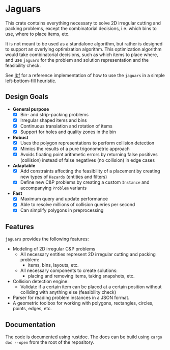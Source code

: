 # Jaguars

This crate contains everything necessary to solve 2D irregular cutting and packing problems, 
except the combinatorial decisions, i.e. which bins to use, where to place items, etc.

It is not meant to be used as a standalone algorithm, but rather is designed to support an overlying optimization algorithm.
This optimization algorithm would take combinatorial decisions, such as which items to place where, and use `jaguars` for the problem and solution representation and the feasibility check.

See [lbf](../lbf) for a reference implementation of how to use the `jaguars` in a simple left-bottom-fill heuristic.

## Design Goals

- **General purpose** 
  - [x] Bin- and strip-packing problems
  - [x] Irregular shaped items and bins
  - [x] Continuous translation and rotation of items
  - [x] Support for holes and quality zones in the bin
- **Robust**
  - [x] Uses the polygon representations to perform collision detection
  - [x] Mimics the results of a pure trigonometric approach
  - [x] Avoids floating point arithmetic errors by returning false positives (collision) instead of false negatives (no collision) in edge cases
- **Adaptable** 
  - [x] Add constraints affecting the feasibility of a placement by creating new types of `Hazards` (entities and filters)
  - [x] Define new C&P problems by creating a custom `Instance` and accompanying `Problem` variants
- **Fast**
  - [x] Maximum query and update performance
  - [x] Able to resolve millions of collision queries per second
  - [x] Can simplify polygons in preprocessing

## Features
`jaguars` provides the following features:
- Modeling of 2D irregular C&P problems
  - All necessary entities represent 2D irregular cutting and packing problem: 
    - items, bins, layouts, etc.
  - All necessary components to create solutions: 
    - placing and removing items, taking snapshots, etc.
- Collision detection engine:
  - Validate if a certain item can be placed at a certain position without colliding with anything else (feasibility check)
- Parser for reading problem instances in a JSON format.
- A geometric toolbox for working with polygons, rectangles, circles, points, edges, etc.

## Documentation

The code is documented using rustdoc. 
The docs can be build using `cargo doc --open` from the root of the repository.